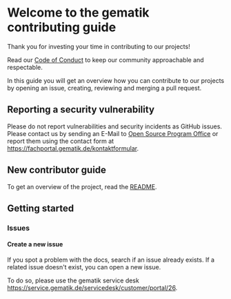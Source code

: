 # Welcome to the gematik contributing guide 

Thank you for investing your time in contributing to our projects!

Read our [Code of Conduct](CODE_OF_CONDUCT.md) to keep our community approachable and respectable.

In this guide you will get an overview how you can contribute to our projects by opening an issue, creating, reviewing and merging a pull request.

## Reporting a security vulnerability

Please do not report vulnerabilities and security incidents as GitHub issues. Please contact us by sending an E-Mail to [Open Source Program Office](mailto:ospo@gematik.de?subject=[GitHub]%20kob-testsuite) or report them using the contact form at https://fachportal.gematik.de/kontaktformular.

## New contributor guide

To get an overview of the project, read the [README](../README.adoc).

## Getting started

### Issues

#### Create a new issue

If you spot a problem with the docs, search if an issue already exists.
If a related issue doesn't exist, you can open a new issue.

To do so, please use the gematik service desk https://service.gematik.de/servicedesk/customer/portal/26. 
